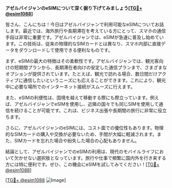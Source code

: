 **アゼルバイジャンのeSIMについて深く掘り下げてみましょう[[TG💪+ @esim1088](https://t.me/s/esim1088)]**

皆さん、こんにちは！今日はアゼルバイジャンで利用可能なeSIMについてお話します。最近では、海外旅行や長期滞在を考えている方にとって、スマホの通信手段は非常に重要です。アゼルバイジャンでは、eSIMが急速に普及し始めています。この技術は、従来の物理的なSIMカードとは異なり、スマホ内部に直接データをダウンロードして使用できる便利なものです。

まず、eSIMの最大の特徴はその柔軟性です。アゼルバイジャンでは、観光客向けの短期間プランから、長期滞在者向けの安定した通信プランまで、さまざまなオプションが提供されています。たとえば、観光で訪れる場合、数日間だけアクティブに通信したいというニーズにも応えることができます。これにより、観光中に必要な場所でのインターネット接続がスムーズに行えます。

また、eSIMの利便性は、国境を越えて移動する際にも際立っています。例えば、アゼルバイジャンでeSIMを使用し、近隣の国々でも同じSIMを使用して通信を続けることが可能です。これは、ビジネス出張や長期間の旅行に非常に役立ちます。

さらに、アゼルバイジャンのeSIMには、コスト面での優位性もあります。物理的なSIMカードの購入や交換が必要ないため、手間が大幅に軽減されます。また、SIMカードを忘れた場合や紛失した場合の心配もありません。

結論として、アゼルバイジャンでのeSIMの利用は、現代のモバイルライフにおいて欠かせない選択肢となっています。旅行や仕事で頻繁に国内外を行き来する方には特に便利です。ぜひ、この機会にeSIMを試してみてください！[[TG💪+ @esim1088](https://t.me/s/esim1088)]

[[TG💪+ @esim1088](https://t.me/s/esim1088) ![Image](https://i.postimg.cc/Y0z9fWf4/image.png)]